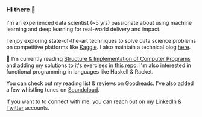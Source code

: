 ### Hi there 👋

<!--
**pritesh-shrivastava/pritesh-shrivastava** is a ✨ _special_ ✨ repository because its `README.md` (this file) appears on your GitHub profile.
-->

I'm an experienced data scientist (~5 yrs) passionate about using machine learning and deep learning for real-world delivery and impact. 

I enjoy exploring state-of-the-art techniques to solve data science problems on competitive platforms like [Kaggle](https://www.kaggle.com/priteshshrivastava). I also maintain a technical blog [here](https://pritesh-shrivastava.github.io/).

🌱 I’m currently reading [Structure & Implementation of Computer Programs](https://mitpress.mit.edu/sites/default/files/sicp/index.html) and adding my solutions to it's exercises in [this repo](https://github.com/pritesh-shrivastava/sicp_solutions). I'm also interested in functional programming in languages like Haskell & Racket.

You can check out my reading list & reviews on [Goodreads](https://www.goodreads.com/user/show/23475269-pritesh-shrivastava). I've also added a few whistling tunes on [Soundcloud](https://soundcloud.com/pritesh-shrivastava).

<p> If you want to to connect with me, you can reach out on my 
	<a href="https://www.linkedin.com/in/pritesh-shrivastava/">LinkedIn</a> & 
	<a href="https://twitter.com/pritesh_shri">Twitter</a> accounts.
</p>

